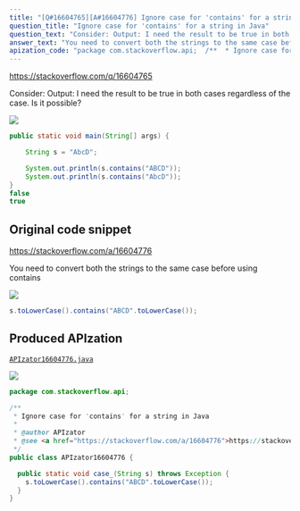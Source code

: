 ```yaml
---
title: "[Q#16604765][A#16604776] Ignore case for 'contains' for a string in Java"
question_title: "Ignore case for 'contains' for a string in Java"
question_text: "Consider: Output: I need the result to be true in both cases regardless of the case. Is it possible?"
answer_text: "You need to convert both the strings to the same case before using contains"
apization_code: "package com.stackoverflow.api;  /**  * Ignore case for 'contains' for a string in Java  *  * @author APIzator  * @see <a href=\"https://stackoverflow.com/a/16604776\">https://stackoverflow.com/a/16604776</a>  */ public class APIzator16604776 {    public static void case_(String s) throws Exception {     s.toLowerCase().contains(\"ABCD\".toLowerCase());   } }"
---
```


https://stackoverflow.com/q/16604765

Consider:
Output:
I need the result to be true in both cases regardless of the case. Is it possible?


<div class="code-logo"><img src="/stackoverflow.png" /></div>

```java
public static void main(String[] args) {

    String s = "AbcD";

    System.out.println(s.contains("ABCD"));
    System.out.println(s.contains("AbcD"));
}
false
true
```


## Original code snippet

https://stackoverflow.com/a/16604776

You need to convert both the strings to the same case before using contains

<div class="code-logo"><img src="/stackoverflow.png" /></div>

```java
s.toLowerCase().contains("ABCD".toLowerCase());
```

## Produced APIzation

[`APIzator16604776.java`](https://github.com/pasqualesalza/apization-temp/raw/main/data/search/APIzator16604776.java)

<div class="code-logo"><img src="/apizator.png" /></div>

```java
package com.stackoverflow.api;

/**
 * Ignore case for 'contains' for a string in Java
 *
 * @author APIzator
 * @see <a href="https://stackoverflow.com/a/16604776">https://stackoverflow.com/a/16604776</a>
 */
public class APIzator16604776 {

  public static void case_(String s) throws Exception {
    s.toLowerCase().contains("ABCD".toLowerCase());
  }
}

```